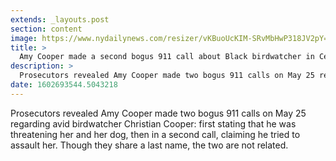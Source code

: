 ```yaml
--- 
extends: _layouts.post 
section: content 
image: https://www.nydailynews.com/resizer/vKBuoUcKIM-SRvMbHwP318JV2pY=/1200x0/top/cloudfront-us-east-1.images.arcpublishing.com/tronc/BVOBINLMHSZOKLOK225DXTKYIU.aspx 
title: > 
  Amy Cooper made a second bogus 911 call about Black birdwatcher in Central Park, claiming he tried to assault her: prosecutors 
description: > 
  Prosecutors revealed Amy Cooper made two bogus 911 calls on May 25 regarding avid birdwatcher Christian Cooper: first stating that he was threatening her and her dog, then in a second call, claiming he tried to assault her.Though they share a last name, the two are not related. 
date: 1602693544.5043218 
--- 
```

Prosecutors revealed Amy Cooper made two bogus 911 calls on May 25 regarding avid birdwatcher Christian Cooper: first stating that he was threatening her and her dog, then in a second call, claiming he tried to assault her. Though they share a last name, the two are not related.